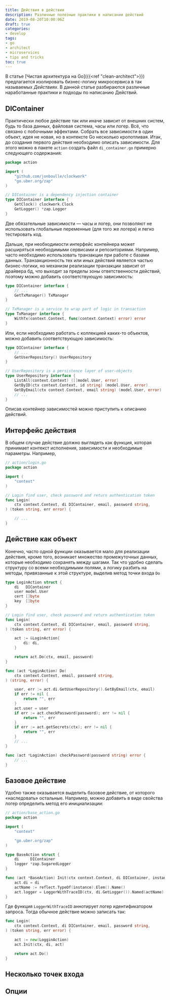 ```yaml
---
title: Действия в действии
description: Различные полезные практики в написании действий
date: 2019-08-20T10:00:06Z
draft: true
categories:
- develop
tags:
- go
- architect
- microservices
- tips and tricks
toc: true
---
```


В статье [Чистая архитектура на Go]({{<ref "clean-architect">}}) предлагается изолировать бизнес-логику микросервиса в так называемых _Действиях_. В данной статье разбираются различные наработанные практики и подходы по написанию Действий.

## DIContainer

Практически любое действие так или иначе зависит от внешних систем, будь то база данных, файловая система, часы или логер. Всё, что связано с побочными эффектами. Собрать все зависимости в один объект, идея не новая, но в контексте Go несколько кропотливая. Итак, до создания первого действия необходимо описать зависимости. Для этого можно в пакете `action` создать файл `di_container.go` примерно следующего содержания:
```go
package action

import (
	"github.com/jonboulle/clockwork"
	"go.uber.org/zap"
)

// DIContainer is a dependency injection container
type DIContainer interface {
	GetClock() clockwork.Clock
	GetLogger() *zap.Logger
}
```

Две обязательные зависимости — часы и логер, они позволяют не использовать глобальные переменные (для того же логера) и легко тестировать код.

Дальше, при необходимости интерфейс контейнера может расширяться необходимыми сервисами и репозиториями. Например, часто необходимо использовать транзакции при работе с базами данных. Транзакционность тех или иных действий является частью бизнес-логики, но механизм реализации транзакции зависит от драйвера бд, что выходит за пределы зоны ответственности действий, поэтому можно добавить соответствующую зависимость:
```go
type DIContainer interface {
    // ...
    GetTxManager() TxManager
}

// TxManager is a service to wrap part of logic in transaction
type TxManager interface {
    WithTx(context.Context, func(context.Context) error) error
}
```

Или, если необходимо работать с коллекцией каких-то объектов, можно добавить соответствующую зависимость:
```go
type DIContainer interface {
    // ...
    GetUserRepository() UserRepository
}

// UserRepository is a persistence layer of user-objects
type UserRepository interface {
    ListAll(context.Context) ([]model.User, error)
    GetByID(ctx context.Context, id string) (model.User, error)
    GetByEmail(ctx context.Context, email string) (model.User, error)
    // ...
}
```

Описав контейнер зависимостей можно приступить к описанию действий.

## Интерфейс действия

В общем случае действие должно выглядеть как функция, которая принимает контекст исполнения, зависимости и необходимые параметры. Например,
```go
// action/login.go
package action

import (
    "context"
)

// Login find user, check password and return authentication token
func Login(
    ctx context.Context, di DIContainer, email, password string,
) (token string, err error) {

    // ...
}
```

## Действие как объект

Конечно, часто одной функции оказывается мало для реализации действия, кроме того, возникает множество промежуточных данных, которые необходимо сохранять между шагами. Так что удобно сделать структуру со всеми необходимыми полями, а логику разбить на методы, привязанные к этой структуре, выделив метод точки входа `Do`
```go
type LoginAction struct {
    di   DIContainer
    user model.User
    cert []byte
    key  []byte
}

// Login find user, check password and return authentication token
func Login(
    ctx context.Context, di DIContainer, email, password string,
) (token string, err error) {

    act := &LoginAction{
        di: di,
    }

    return act.Do(ctx, email, password)
}

func (act *LoginAction) Do(
    ctx context.Context, email, password string,
) (string, error) {

    user, err := act.di.GetUserRepository().GetByEmail(ctx, email)
    if err != nil {
        return "", err
    }
    act.user = user
    if err := act.checkPassword(password); err != nil {
        return "", err
    }
    if err := act.getSecrets(ctx); err != nil {
        return "", err
    }
    // ...
}

func (act *LoginAction) checkPassword(password string) error {
    // ...
}
```

## Базовое действие

Удобно также оказывается выделить базовое действие, от которого «наследовать» остальные. Например, можно добавить в виде свойства логер определить метод его инициализации:
```go
// action/base_action.go
package action

import (
    "context"

    "go.uber.org/zap"
)

type BaseAction struct {
    di     DIContainer
    logger *zap.SugaredLogger
}

func (act *BaseAction) Init(ctx context.Context, di DIContainer, instance interface{}) {
    act.di = di
    actName := reflect.TypeOf(instance).Elem().Name()
    act.logger = LoggerWithTraceID(ctx, di.GetLogger()).Named(actName).Sugar()
}
```

Где функция `LoggerWithTraceID` аннотирует логер идентификатором запроса. Тогда обычное действие можно записать так:
```go
func Login(
    ctx context.Context, di DIContainer, email, password string,
) (token string, err error) {

    act := new(LogginAction)
    act.Init(ctx, di, act)

    return act.Do()
}
```

## Несколько точек входа

## Опции
